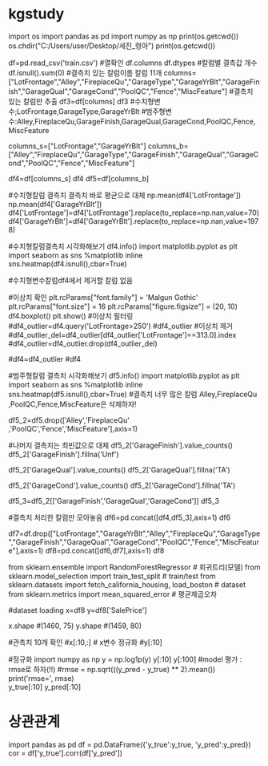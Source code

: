 # kgstudy
import os
import pandas as pd
import numpy as np
print(os.getcwd())
os.chdir("C:/Users/user/Desktop/세진_령아")
print(os.getcwd())

df=pd.read_csv('train.csv')
#열확인
df.columns
df.dtypes
#칼럼별 결측값 개수 
df.isnull().sum(0)
#결측치 있는 칼럼이름 칼럼 11개
columns=["LotFrontage","Alley","FireplaceQu","GarageType","GarageYrBlt","GarageFinish","GarageQual","GarageCond","PoolQC","Fence","MiscFeature"]
#결측치 있는 칼럼만 추출
df3=df[columns]
df3
#수치형변수;LotFrontage,GarageType,GarageYrBlt
#범주형변수:Alley,FireplaceQu,GarageFinish,GarageQual,GarageCond,PoolQC,Fence,MiscFeature

columns_s=["LotFrontage","GarageYrBlt"]
columns_b=["Alley","FireplaceQu","GarageType","GarageFinish","GarageQual","GarageCond","PoolQC","Fence","MiscFeature"]

df4=df[columns_s]
df4
df5=df[columns_b]

#수치형칼럼 결측치 결측치 바로 평균으로 대체
np.mean(df4['LotFrontage'])
np.mean(df4['GarageYrBlt'])
df4['LotFrontage']=df4['LotFrontage'].replace(to_replace=np.nan,value=70)
df4['GarageYrBlt']=df4['GarageYrBlt'].replace(to_replace=np.nan,value=1978)

#수치형칼럼결측치 시각화해보기
df4.info()
import matplotlib.pyplot as plt
import seaborn as sns
%matplotlib inline
sns.heatmap(df4.isnull(),cbar=True)

#수치형변수칼럼df4에서 제거할 칼럼 없음

#이상치 확인
plt.rcParams["font.family"] = 'Malgun Gothic'
plt.rcParams["font.size"] = 16
plt.rcParams["figure.figsize"] = (20, 10)
df4.boxplot()
plt.show()
#이상치 필터링
#df4_outlier=df4.query('LotFrontage>250')
#df4_outlier
#이상치 제거
#df4_outlier_del=df4_outlier[df4_outlier['LotFrontage']==313.0].index
#df4_outlier=df4_outlier.drop(df4_outlier_del)

#df4=df4_outlier
#df4

#범주형칼럼 결측치 시각화해보기
df5.info()
import matplotlib.pyplot as plt
import seaborn as sns
%matplotlib inline
sns.heatmap(df5.isnull(),cbar=True)
#결측치 너무 많은 칼럼 Alley,FireplaceQu ,PoolQC,Fence,MiscFeature은 삭제하자!

df5_2=df5.drop(['Alley','FireplaceQu' ,'PoolQC','Fence','MiscFeature'],axis=1)

#나머지 결측치는 최빈값으로 대체
df5_2['GarageFinish'].value_counts()
df5_2['GarageFinish'].fillna('Unf')

df5_2['GarageQual'].value_counts()
df5_2['GarageQual'].fillna('TA')

df5_2['GarageCond'].value_counts()
df5_2['GarageCond'].fillna('TA')

df5_3=df5_2[['GarageFinish','GarageQual','GarageCond']]
df5_3

#결측치 처리한 칼럼만 모아놓음
df6=pd.concat([df4,df5_3],axis=1)
df6

df7=df.drop(["LotFrontage","GarageYrBlt","Alley","FireplaceQu","GarageType","GarageFinish","GarageQual","GarageCond","PoolQC","Fence","MiscFeature"],axis=1)
df8=pd.concat([df6,df7],axis=1)
df8

from sklearn.ensemble import RandomForestRegressor # 회귀트리(모델)
from sklearn.model_selection import train_test_split # train/test
from sklearn.datasets import fetch_california_housing, load_boston # dataset 
from sklearn.metrics import mean_squared_error # 평균제곱오차


#dataset loading
x=df8
y=df8['SalePrice']

x.shape #(1460, 75)
y.shape #(1459, 80)

#관측치 10개 확인 
#x[:10,:] # x변수 정규화 
#y[:10]

#정규화 
import numpy as np
y = np.log1p(y)
y[:10]
y[:100]
#model 평가 : rmse로 하자(!!)
#rmse = np.sqrt(((y_pred - y_true) ** 2).mean())
print('rmse=', rmse)                                                                                                                               
y_true[:10]
y_pred[:10]

# 상관관계
import pandas as pd
df = pd.DataFrame({'y_true':y_true, 'y_pred':y_pred})
cor = df['y_true'].corr(df['y_pred'])








